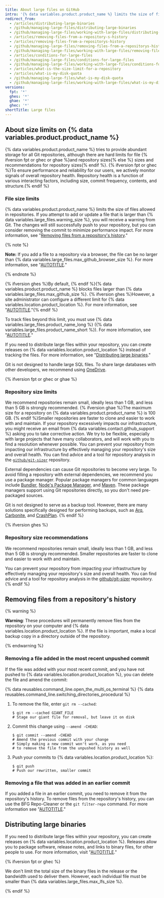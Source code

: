 ```yaml
---
title: About large files on GitHub
intro: '{% data variables.product.product_name %} limits the size of files you can track in regular Git repositories. Learn how to track or remove files that are beyond the limit.'
redirect_from:
  - /articles/distributing-large-binaries
  - /github/managing-large-files/distributing-large-binaries
  - /github/managing-large-files/working-with-large-files/distributing-large-binaries
  - /articles/removing-files-from-a-repository-s-history
  - /articles/removing-files-from-a-repositorys-history
  - /github/managing-large-files/removing-files-from-a-repositorys-history
  - /github/managing-large-files/working-with-large-files/removing-files-from-a-repositorys-history
  - /articles/conditions-for-large-files
  - /github/managing-large-files/conditions-for-large-files
  - /github/managing-large-files/working-with-large-files/conditions-for-large-files
  - /articles/what-is-the-size-limit-for-a-repository
  - /articles/what-is-my-disk-quota
  - /github/managing-large-files/what-is-my-disk-quota
  - /github/managing-large-files/working-with-large-files/what-is-my-disk-quota
versions:
  fpt: '*'
  ghes: '*'
  ghae: '*'
  ghec: '*'
shortTitle: Large files
---
```


## About size limits on {% data variables.product.product_name %}

{% data variables.product.product_name %} tries to provide abundant storage for all Git repositories, although there are hard limits for file {% ifversion fpt or ghec or ghae %}and repository sizes{% else %} sizes and recommendations for repository sizes{% endif %}. {% ifversion fpt or ghec %}To ensure performance and reliability for our users, we actively monitor signals of overall repository health. Repository health is a function of various interacting factors, including size, commit frequency, contents, and structure.{% endif %}

### File size limits

{% data variables.product.product_name %} limits the size of files allowed in repositories. If you attempt to add or update a file that is larger than {% data variables.large_files.warning_size %}, you will receive a warning from Git. The changes will still successfully push to your repository, but you can consider removing the commit to minimize performance impact. For more information, see "[Removing files from a repository's history](#removing-files-from-a-repositorys-history)."

{% note %}

**Note:** If you add a file to a repository via a browser, the file can be no larger than {% data variables.large_files.max_github_browser_size %}. For more information, see "[AUTOTITLE](/repositories/working-with-files/managing-files/adding-a-file-to-a-repository)."

{% endnote %}

{% ifversion ghes %}By default, {% endif %}{% data variables.product.product_name %} blocks files larger than {% data variables.large_files.max_github_size %}. {% ifversion ghes %}However, a site administrator can configure a different limit for {% data variables.location.product_location %}.  For more information, see "[AUTOTITLE](/admin/policies/enforcing-policies-for-your-enterprise/enforcing-repository-management-policies-in-your-enterprise)."{% endif %}

To track files beyond this limit, you must use {% data variables.large_files.product_name_long %} ({% data variables.large_files.product_name_short %}). For more information, see "[AUTOTITLE](/repositories/working-with-files/managing-large-files/about-git-large-file-storage)."

If you need to distribute large files within your repository, you can create releases on {% data variables.location.product_location %} instead of tracking the files. For more information, see "[Distributing large binaries](#distributing-large-binaries)."

Git is not designed to handle large SQL files. To share large databases with other developers, we recommend using [OneDrive](https://onedrive.com).

{% ifversion fpt or ghec or ghae %}

### Repository size limits

We recommend repositories remain small, ideally less than 1 GB, and less than 5 GB is strongly recommended. {% ifversion ghae %}The maximum size for a repository on {% data variables.product.product_name %} is 100 GB. {% endif %}Smaller repositories are faster to clone and easier to work with and maintain. If your repository excessively impacts our infrastructure, you might receive an email from {% data variables.contact.github_support %} asking you to take corrective action. We try to be flexible, especially with large projects that have many collaborators, and will work with you to find a resolution whenever possible. You can prevent your repository from impacting our infrastructure by effectively managing your repository's size and overall health. You can find advice and a tool for repository analysis in the [`github/git-sizer`](https://github.com/github/git-sizer) repository.

External dependencies can cause Git repositories to become very large. To avoid filling a repository with external dependencies, we recommend you use a package manager. Popular package managers for common languages include [Bundler](http://bundler.io/), [Node's Package Manager](http://npmjs.org/), and [Maven](https://maven.apache.org/). These package managers support using Git repositories directly, so you don't need pre-packaged sources.

Git is not designed to serve as a backup tool. However, there are many solutions specifically designed for performing backups, such as [Arq](https://www.arqbackup.com/), [Carbonite](http://www.carbonite.com/), and [CrashPlan](https://www.crashplan.com/en-us/).
{% endif %}

{% ifversion ghes %}

### Repository size recommendations

We recommend repositories remain small, ideally less than 1 GB, and less than 5 GB is strongly recommended. Smaller repositories are faster to clone and easier to work with and maintain.

You can prevent your repository from impacting your infrastructure by effectively managing your repository's size and overall health. You can find advice and a tool for repository analysis in the [github/git-sizer](https://github.com/github/git-sizer) repository.
{% endif %}

## Removing files from a repository's history

{% warning %}

**Warning**: These procedures will permanently remove files from the repository on your computer and {% data variables.location.product_location %}. If the file is important, make a local backup copy in a directory outside of the repository.

{% endwarning %}

### Removing a file added in the most recent unpushed commit

If the file was added with your most recent commit, and you have not pushed to {% data variables.location.product_location %}, you can delete the file and amend the commit:

{% data reusables.command_line.open_the_multi_os_terminal %}
{% data reusables.command_line.switching_directories_procedural %}
1. To remove the file, enter `git rm --cached`:

   ```shell
   $ git rm --cached GIANT_FILE
   # Stage our giant file for removal, but leave it on disk
   ```

1. Commit this change using `--amend -CHEAD`:

   ```shell
   $ git commit --amend -CHEAD
   # Amend the previous commit with your change
   # Simply making a new commit won't work, as you need
   # to remove the file from the unpushed history as well
   ```

1. Push your commits to {% data variables.location.product_location %}:

   ```shell
   $ git push
   # Push our rewritten, smaller commit
   ```

### Removing a file that was added in an earlier commit

If you added a file in an earlier commit, you need to remove it from the repository's history. To remove files from the repository's history, you can use the BFG Repo-Cleaner or the `git filter-repo` command. For more information see "[AUTOTITLE](/authentication/keeping-your-account-and-data-secure/removing-sensitive-data-from-a-repository)."

## Distributing large binaries

If you need to distribute large files within your repository, you can create releases on {% data variables.location.product_location %}. Releases allow you to package software, release notes, and links to binary files, for other people to use. For more information, visit "[AUTOTITLE](/repositories/releasing-projects-on-github/about-releases)."

{% ifversion fpt or ghec %}

We don't limit the total size of the binary files in the release or the bandwidth used to deliver them. However, each individual file must be smaller than {% data variables.large_files.max_lfs_size %}.

{% endif %}
